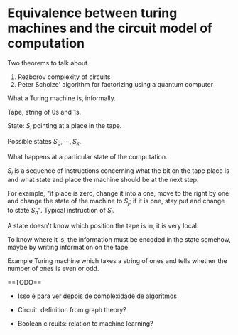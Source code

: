 # Equivalence between turing machines and the circuit model of computation

Two theorems to talk about.

1. Rezborov complexity of circuits
2. Peter Scholze' algorithm for factorizing using a quantum computer

What a Turing machine is, informally.

Tape, string of $0$s and $1$s.

State: $S_i$ pointing at a place in the tape.

Possible states $S_0,\cdots,S_k$.

What happens at a particular state of the computation.

$S_i$ is a sequence of instructions concerning what the bit on the tape place is and what state and place the machine should be at the next step.

For example, "if place is zero, change it into a one, move to the right by one and change the state of the machine to $S_j$; if it is one, stay put and change to state $S_h$". Typical instruction of $S_i$.

A state doesn't know which position the tape is in, it is very local.

To know where it is, the information must be encoded in the state somehow, maybe by writing information on the tape.

Example Turing machine which takes a string of ones and tells whether the number of ones is even or odd.

==TODO==

- Isso é para ver depois de complexidade de algoritmos

- Circuit: definition from graph theory?
- Boolean circuits: relation to machine learning?